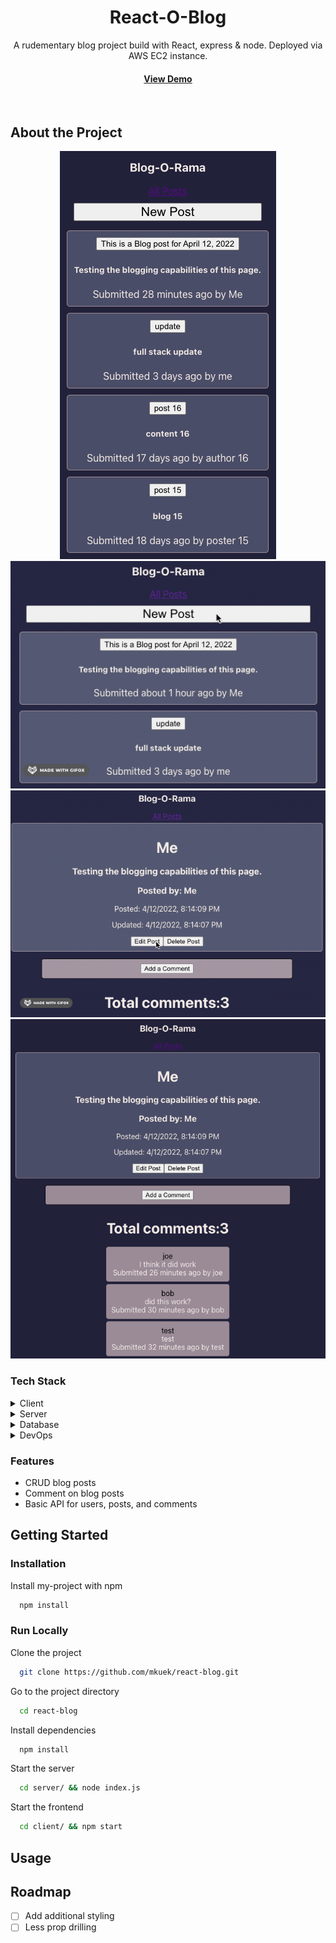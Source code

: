 <!--
Hey, thanks for using the awesome-readme-template template.
If you have any enhancements, then fork this project and create a pull request
or just open an issue with the label "enhancement".

Don't forget to give this project a star for additional support ;)
Maybe you can mention me or this repo in the acknowledgements too
-->

<!--
This README is a slimmed down version of the original one.
Removed sections:
- Screenshots
- Running Test
- Deployment
- FAQ
- Acknowledgements
-->

<div align="center">

  <h1>React-O-Blog</h1>
  
  <p>
    A rudementary blog project build with React, express & node. Deployed via AWS EC2 instance.
  </p>
   
<h4>
    <a href="http://18.217.29.20/">View Demo</a>
  </h4>
</div>

<br />

<!-- About the Project -->

## About the Project

<div align="center"> 
  <img src="./readmeImages/blog.png" alt="home" />
</div>
<div align="center"> 
  <img src="./readmeImages/addPost.gif" alt="addPost" />
</div>
<div align="center"> 
  <img src="./readmeImages/editPost.gif" alt="editPost" />
</div>
<div align="center"> 
  <img src="./readmeImages/comment.png" alt="comment" />
</div>

<!-- TechStack -->

### Tech Stack

<details>
  <summary>Client</summary>
  <ul>
    <li><a href="https://reactjs.org/">React.js</a></li>
    <li><a href="https://getbootstrap.com/docs/5.1/getting-started/introduction/">Bootstrap 5</a></li>
    <li><a href="https://momentjs.com/">Moment JS</a></li>
  </ul>
</details>

<details>
  <summary>Server</summary>
  <ul>
    <li><a href="https://expressjs.com/">Express.js</a></li>
    <li><a href="https://expressjs.com/">Node.js</a></li>
  </ul>
</details>

<details>
<summary>Database</summary>
  <ul>
    <li><a href="https://www.postgresql.org/">PostgreSQL</a></li>
  </ul>
</details>

<details>
<summary>DevOps</summary>
  <ul>
    <li><a href="https://aws.amazon.com/ec2/">AWS EC2</a></li>
  </ul>
</details>

<!-- Features -->

### Features

- CRUD blog posts
- Comment on blog posts
- Basic API for users, posts, and comments

<!-- Getting Started -->

## Getting Started

<!-- Prerequisites -->
<!-- Installation -->

### Installation

Install my-project with npm

```bash
  npm install
```

<!-- Run Locally -->

### Run Locally

Clone the project

```bash
  git clone https://github.com/mkuek/react-blog.git
```

Go to the project directory

```bash
  cd react-blog
```

Install dependencies

```bash
  npm install
```

Start the server

```bash
  cd server/ && node index.js
```

Start the frontend

```bash
  cd client/ && npm start
```

<!-- Usage -->

## Usage

<!-- Roadmap -->

## Roadmap

- [ ] Add additional styling
- [ ] Less prop drilling
